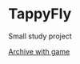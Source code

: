 # TappyFly
Small study project

<a href="https://drive.google.com/file/d/0BwOGL3Hfo0U6TzlvX1RIR29fdlk/view?usp=sharing">Archive with game</a>
